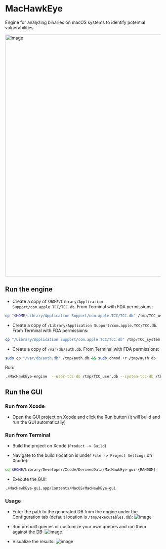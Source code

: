 # MacHawkEye

Engine for analyzing binaries on macOS systems to identify potential vulnerabilities

<img width="781" alt="image" src="https://github.com/Trigii/MacHawkEye/assets/17181413/8f0b916a-21e9-41b5-9f84-7cf518853e01">

## Run the engine

- Create a copy of `$HOME/Library/Application Support/com.apple.TCC/TCC.db`. From Terminal with FDA permissions: 

```bash
cp "$HOME/Library/Application Support/com.apple.TCC/TCC.db" /tmp/TCC_user.db && sudo chmod +r /tmp/TCC_user.db
```

- Create a copy of `/Library/Application Support/com.apple.TCC/TCC.db`. From Terminal with FDA permissions:

```bash
cp "/Library/Application Support/com.apple.TCC/TCC.db" /tmp/TCC_system.db && chmod +r /tmp/TCC_system.db
```

- Create a copy of `/var/db/auth.db`. From Terminal with FDA permissions:

```bash
sudo cp "/var/db/auth.db" /tmp/auth.db && sudo chmod +r /tmp/auth.db
```

Run:

```bash
./MacHawkEye-engine  --user-tcc-db /tmp/TCC_user.db --system-tcc-db /tmp/TCC_system.db --auth-db /tmp/auth.db -o /tmp/executables.db

```

## Run the GUI

### Run from Xcode
- Open the GUI project on Xcode and click the Run button (it will build and run the GUI automatically)

### Run from Terminal

- Build the project on Xcode (`Product -> Build`)

- Navigate to the build (location is under `File -> Project Settings` on Xcode):
```bash
cd $HOME/Library/Developer/Xcode/DerivedData/MacHawkEye-gui-{RANDOM}
```

- Execute the GUI:
```bash
./MacHawkEye-gui.app/Contents/MacOS/MacHawkEye-gui
```
### Usage
- Enter the path to the generated DB from the engine under the Configuration tab (default location is `/tmp/executables.db`):
![image](https://github.com/Trigii/MacHawkEye/assets/95245480/1e6e01bc-fe73-4482-abda-d399b3f37c57)


- Run prebuilt queries or customize your own queries and run them against the DB:
![image](https://github.com/Trigii/MacHawkEye/assets/95245480/d8d4a810-a07c-4118-bc61-6ed51840a3fe)

- Visualize the results:
![image](https://github.com/Trigii/MacHawkEye/assets/95245480/38289aa5-9b8b-47ea-a00e-33c2ae83a682)
